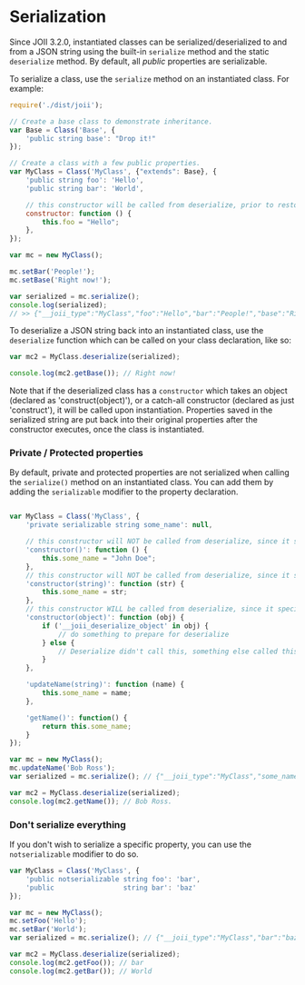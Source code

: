 # Serialization

Since JOII 3.2.0, instantiated classes can be serialized/deserialized to and from a JSON string
using the built-in `serialize` method and the static `deserialize` method. By default, all *public*
properties are serializable.

To serialize a class, use the `serialize` method on an instantiated class.
For example:

```javascript
require('./dist/joii');

// Create a base class to demonstrate inheritance.
var Base = Class('Base', {
    'public string base': "Drop it!"
});

// Create a class with a few public properties.
var MyClass = Class('MyClass', {"extends": Base}, {
    'public string foo': 'Hello',
    'public string bar': 'World',

    // this constructor will be called from deserialize, prior to restoring the data
    constructor: function () {
        this.foo = "Hello";
    },
});

var mc = new MyClass();

mc.setBar('People!');
mc.setBase('Right now!');

var serialized = mc.serialize();
console.log(serialized);
// >> {"__joii_type":"MyClass","foo":"Hello","bar":"People!","base":"Right now!"}
```

To deserialize a JSON string back into an instantiated class, use the `deserialize` function
which can be called on your class declaration, like so:

```javascript
var mc2 = MyClass.deserialize(serialized);

console.log(mc2.getBase()); // Right now!
```

Note that if the deserialized class has a `constructor` which takes an object (declared as 'construct(object)'),
or a catch-all constructor (declared as just 'construct'), it will be called upon instantiation. Properties saved in the
serialized string are put back into their original properties after the constructor executes, once the class is instantiated.

### Private / Protected properties

By default, private and protected properties are not serialized when calling the `serialize()`
method on an instantiated class. You can add them by adding the `serializable` modifier to the
property declaration.

```javascript

var MyClass = Class('MyClass', {
    'private serializable string some_name': null,

    // this constructor will NOT be called from deserialize, since it specifies no parameters
    'constructor()': function () {
        this.some_name = "John Doe";
    },
    // this constructor will NOT be called from deserialize, since it specifies that it takes a string
    'constructor(string)': function (str) {
        this.some_name = str;
    },
    // this constructor WILL be called from deserialize, since it specifies that it takes an object
    'constructor(object)': function (obj) {
        if ('__joii_deserialize_object' in obj) {
            // do something to prepare for deserialize
        } else {
            // Deserialize didn't call this, something else called this. Handle custom object.
        }
    },

    'updateName(string)': function (name) {
        this.some_name = name;
    },

    'getName()': function() {
        return this.some_name;
    }
});

var mc = new MyClass();
mc.updateName('Bob Ross');
var serialized = mc.serialize(); // {"__joii_type":"MyClass","some_name":"Bob Ross"}

var mc2 = MyClass.deserialize(serialized);
console.log(mc2.getName()); // Bob Ross.
```

### Don't serialize everything

If you don't wish to serialize a specific property, you can use the `notserializable` modifier to do so.

```javascript
var MyClass = Class('MyClass', {
    'public notserializable string foo': 'bar',
    'public                 string bar': 'baz'
});

var mc = new MyClass();
mc.setFoo('Hello');
mc.setBar('World');
var serialized = mc.serialize(); // {"__joii_type":"MyClass","bar":"baz"}

var mc2 = MyClass.deserialize(serialized);
console.log(mc2.getFoo()); // bar
console.log(mc2.getBar()); // World
```
